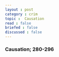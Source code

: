 ```yaml
---
layout : post
category : crim
topic :  Causation
read : false
briefed : false
discussed : false
---
```


### Causation; 280-296
